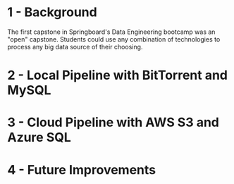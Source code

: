# 1 - Background
The first capstone in Springboard's Data Engineering bootcamp was an "open" capstone. Students could use any combination of technologies
to process any big data source of their choosing.

# 2 - Local Pipeline with BitTorrent and MySQL

# 3 - Cloud Pipeline with AWS S3 and Azure SQL

# 4 - Future Improvements
